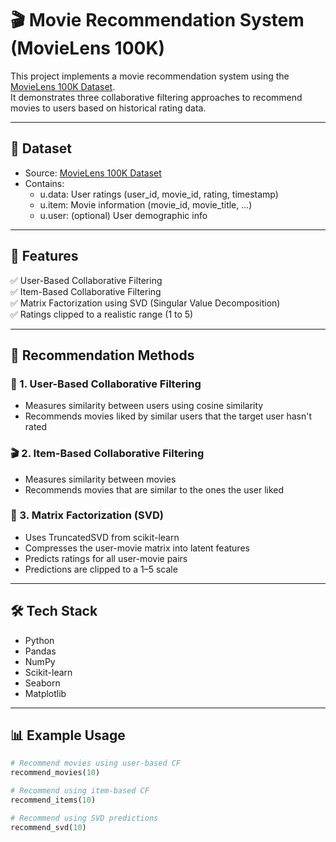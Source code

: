 # 🎬 Movie Recommendation System (MovieLens 100K)

This project implements a movie recommendation system using the [MovieLens 100K Dataset](https://grouplens.org/datasets/movielens/100k/).  
It demonstrates three collaborative filtering approaches to recommend movies to users based on historical rating data.

---

## 📁 Dataset

- Source: [MovieLens 100K Dataset](https://www.kaggle.com/datasets/heeraldedhia/movielens-dataset)
- Contains:
  - u.data: User ratings (user_id, movie_id, rating, timestamp)
  - u.item: Movie information (movie_id, movie_title, ...)
  - u.user: (optional) User demographic info

---

## 🚀 Features

✅ User-Based Collaborative Filtering  
✅ Item-Based Collaborative Filtering  
✅ Matrix Factorization using SVD (Singular Value Decomposition)  
✅ Ratings clipped to a realistic range (1 to 5)

---

## 🧠 Recommendation Methods

### 👤 1. User-Based Collaborative Filtering

- Measures similarity between users using cosine similarity
- Recommends movies liked by similar users that the target user hasn't rated

### 🎬 2. Item-Based Collaborative Filtering

- Measures similarity between movies
- Recommends movies that are similar to the ones the user liked

### 🧮 3. Matrix Factorization (SVD)

- Uses TruncatedSVD from scikit-learn
- Compresses the user-movie matrix into latent features
- Predicts ratings for all user-movie pairs
- Predictions are clipped to a 1–5 scale

---

## 🛠️ Tech Stack

- Python
- Pandas
- NumPy
- Scikit-learn
- Seaborn
- Matplotlib

---

## 📊 Example Usage

```python
# Recommend movies using user-based CF
recommend_movies(10)

# Recommend using item-based CF
recommend_items(10)

# Recommend using SVD predictions
recommend_svd(10)
